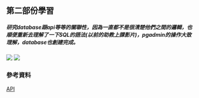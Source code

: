 ## 第二部份學習
##### 研究database跟api等等的關聯性，因為一直都不是很清楚他們之間的邏輯，也順便重新去理解了一下SQL的語法(以前的助教上課影片)，pgadmin的操作大致理解，database也創建完成。

![](https://i.imgur.com/gB8J0GV.png)
![](https://i.imgur.com/Tp95Ttc.png)

### 參考資料
[API](https://www.youtube.com/watch?v=GZvSYJDk-us)